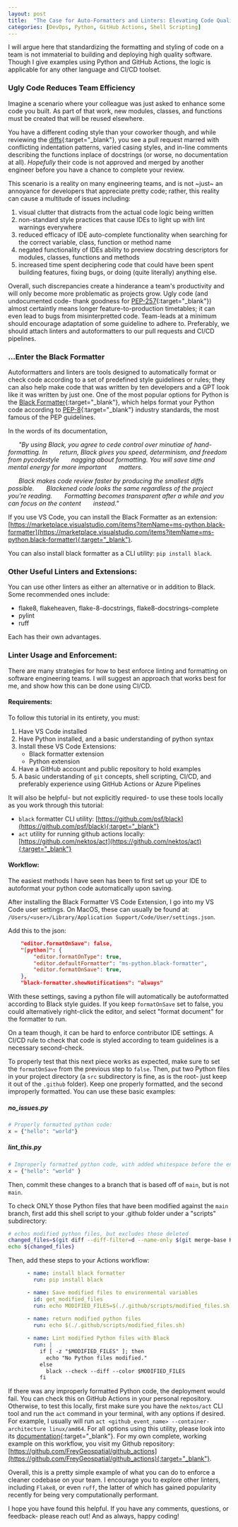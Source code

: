 ```yaml
---
layout: post
title:  "The Case for Auto-Formatters and Linters: Elevating Code Quality in Software Engineering"
categories: [DevOps, Python, GitHub Actions, Shell Scripting]
---
```



I will argue here that standardizing the formatting and styling of code on a team is not immaterial to building and deploying high quality software. Though I give examples using Python and GitHub Actions, the logic is applicable for any other language and CI/CD toolset.

### Ugly Code Reduces Team Efficiency

Imagine a scenario where your colleague was just asked to enhance some code you built. As part of that work, new modules, classes, and functions must be created that will be reused elsewhere.

You have a different coding style than your coworker though, and while reviewing the [diffs](https://en.wikipedia.org/wiki/Diff){:target="_blank"}, you see a pull request marred with conflicting indentation patterns, varied casing styles, and in-line comments describing the functions inplace of docstrings (or worse, no documentation at all). *Hopefully* their code is not approved and merged by another engineer before you have a chance to complete your review.

This scenario is a reality on many engineering teams, and is not ~just~ an annoyance for developers that appreciate pretty code; rather, this reality can cause a multitude of issues including:
1. visual clutter that distracts from the actual code logic being written
1. non-standard style practices that cause IDEs to light up with lint warnings everywhere
1. reduced efficacy of IDE auto-complete functionality when searching for the correct variable, class, function or method name
1. negated functionality of IDEs ability to preview docstring descriptors for modules, classes, functions and methods
1. increased time spent deciphering code that could have been spent building features, fixing bugs, or doing (quite literally) anything else.

Overall, such discrepancies create a hinderance a team's productivity and will only become more problematic as projects grow. Ugly code (and undocumented code- thank goodness for [PEP-257](https://peps.python.org/pep-0257/){:target="_blank"}) almost certaintly means longer feature-to-production timetables; it can even lead to bugs from misinterpretted code. Team-leads at a minimum should encourage adaptation of some guideline to adhere to. Preferably, we should attach linters and autoformatters to our pull requests and CI/CD pipelines.

### ...Enter the Black Formatter
Autoformatters and linters are tools designed to automatically format or check code according to a set of predefined style guidelines or rules; they can also help make code that was written by ten developers and a GPT look like it was written by just one. One of the most popular options for Python is the [Black Formatter](https://black.readthedocs.io/en/stable/){:target="_blank"}, which helps format your Python code according to [PEP-8](https://peps.python.org/pep-0008/){:target="_blank"} industry standards, the most famous of the PEP guidelines.

In the words of its documentation,


&nbsp;&nbsp;&nbsp;&nbsp;&nbsp;&nbsp;*"By using Black, you agree to cede control over minutiae of hand-formatting. In
&nbsp;&nbsp;&nbsp;&nbsp;&nbsp;&nbsp;return, Black gives you speed, determinism, and freedom from pycodestyle
&nbsp;&nbsp;&nbsp;&nbsp;&nbsp;&nbsp;nagging about formatting. You will save time and mental energy for more important
&nbsp;&nbsp;&nbsp;&nbsp;&nbsp;&nbsp;matters.*


&nbsp;&nbsp;&nbsp;&nbsp;&nbsp;&nbsp;*Black makes code review faster by producing the smallest diffs possible. 
&nbsp;&nbsp;&nbsp;&nbsp;&nbsp;&nbsp;Blackened code looks the same regardless of the project you’re reading.
&nbsp;&nbsp;&nbsp;&nbsp;&nbsp;&nbsp;Formatting becomes transparent after a while and you can focus on the content
&nbsp;&nbsp;&nbsp;&nbsp;&nbsp;&nbsp;instead."*

If you use VS Code, you can install the Black Formatter as an extension: [https://marketplace.visualstudio.com/items?itemName=ms-python.black-formatter](https://marketplace.visualstudio.com/items?itemName=ms-python.black-formatter){:target="_blank"}. 

You can also install black formatter as a CLI utility: `pip install black`.

### Other Useful Linters and Extensions:
You can use other linters as either an alternative or in addition to Black. Some recommended ones include:
- flake8, flakeheaven, flake-8-docstrings, flake8-docstrings-complete
- pylint
- ruff

Each has their own advantages.

### Linter Usage and Enforcement:

There are many strategies for how to best enforce linting and formatting on software engineering teams. I will suggest an approach that works best for me, and show how this can be done using CI/CD.


#### Requirements:

To follow this tutorial in its entirety, you must:
1. Have VS Code installed
1. Have Python installed, and a basic understanding of python syntax
1. Install these VS Code Extensions:
    - Black formatter extension
    - Python extension
1. Have a GitHub account and public repository to hold examples
1. A basic understanding of `git` concepts, shell scripting, CI/CD, and preferably experience using GitHub Actions or Azure Pipelines

It will also be helpful- but not explicitly required- to use these tools locally as you work through this tutorial:
- `black` formatter CLI utility: [https://github.com/psf/black](https://github.com/psf/black){:target="_blank"}
- `act` utility for running github actions locally: [https://github.com/nektos/act](https://github.com/nektos/act){:target="_blank"}


#### Workflow:
The easiest methods I have seen has been to first set up your IDE to autoformat your python code automatically upon saving.

After installing the Black Formatter VS Code Extension, I go into my VS Code user settings. On MacOS, these can usually be found at: `/Users/<user>/Library/Application Support/Code/User/settings.json`.

Add this to the json:

```json
    "editor.formatOnSave": false,
    "[python]": {
        "editor.formatOnType": true,
        "editor.defaultFormatter": "ms-python.black-formatter",
        "editor.formatOnSave": true,
    },
    "black-formatter.showNotifications": "always"
```

With these settings, saving a python file will automatically be autoformatted according to Black style guides. If you keep `formatOnSave` set to false, you could alternatively right-click the editor, and select "format document" for the formatter to run.

On a team though, it can be hard to enforce contributor IDE settings. A CI/CD rule to check that code is styled according to team guidelines is a necessary second-check.

To properly test that this next piece works as expected, make sure to set the `formatOnSave` from the previous step to `false`. Then, put two Python files in your project directory (a `src` subdirectory is fine, as is the root- just keep it out of the `.github` folder). Keep one properly formatted, and the second improperly formatted. You can use these basic examples:

##### no_issues.py
```python
# Properly formatted python code:
x = {"hello": "world"}
```

##### lint_this.py
```python
# Improperly formatted python code, with added whitespace before the ending curly brace
x = {"hello": "world" }
```

Then, commit these changes to a branch that is based off of `main`, but is not `main`.

To check ONLY those Python files that have been modified against the `main` branch, first add this shell script to your .github folder under a "scripts" subdirectory:

```bash
# echos modified python files, but excludes those deleted
changed_files=$(git diff --diff-filter=d --name-only $(git merge-base HEAD remotes/origin/main) HEAD | grep .py)
echo ${changed_files}
```

Then, add these steps to your Actions workflow:

```yaml
      - name: install black formatter
        run: pip install black

      - name: Save modified files to environmental variables
        id: get_modified_files
        run: echo MODIFIED_FILES=$(./.github/scripts/modified_files.sh) >> $GITHUB_ENV
      
      - name: return modified python files
        run: echo $(./.github/scripts/modified_files.sh)

      - name: Lint modified Python files with Black
        run: |
          if [ -z "$MODIFIED_FILES" ]; then
            echo "No Python files modified."
          else
            black --check --diff --color $MODIFIED_FILES
          fi
```

If there was any improperly formatted Python code, the deployment would fail. You can check this on GitHub Actions in your personal repository. Otherwise, to test this locally, first make sure you have the `nektos/act` CLI tool and run the `act` command in your terminal, with any options if desired. For example, I usually will run `act <github_event_name> --container-architecture linux/amd64`. For all options using this utility, please look into its [documentation](https://nektosact.com/){:target="_blank"}. For my own complete, working example on this workflow, you visit my Github repository: [https://github.com/FreyGeospatial/github_actions](https://github.com/FreyGeospatial/github_actions){:target="_blank"}.

Overall, this is a pretty simple example of what you can do to enforce a cleaner codebase on your team. I encourage you to explore other linters, including `Flake8`, or even `ruff`, the latter of which has gained popularity recently for being very computationally performant. 

I hope you have found this helpful. If you have any comments, questions, or feedback- please reach out! And as always, happy coding!
